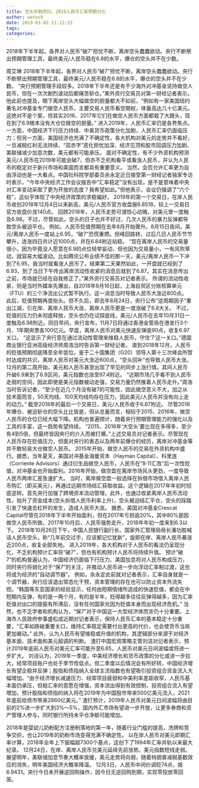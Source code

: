 ```yaml
---
title: 空头折戟而归，2019人民币汇率预期分化
author: wetech
date: 2019-01-02 21:12:23
tags: 
categories: 
---
```

2018年下半年起，各界对人民币“破7”担忧不断，离岸空头蠢蠢欲动。央行不断祭出预期管理工具，最终美元/人民币稳在6.8的水平，爆仓的空头并不在少数。
<!-- more -->
周艾琳
2018年下半年起，各界对人民币“破7”担忧不断，离岸空头蠢蠢欲动。央行不断祭出预期管理工具，最终美元/人民币稳在6.8的水平，爆仓的空头并不在少数。
“央行预期管理手段较多。2018年下半年还是有不少海外对冲基金坚持做空人民币，但在一次次剧烈波动后都痛苦斩仓。”某外资行交易员对第一财经记者表示。他此前也提及，眼下离岸空头大幅做空的胆量都大不如前，“例如有一家美国纽约著名对冲基金专门做空人民币，主要交易人民币看空期权，体量高达几十亿美元。这绝对不是个案，但其实2016、2017年它们在做空人民币方面都栽了大跟头，现在到了6.9根本没有大仓位做空的胆量。”
进入2019年，人民币汇率仍是各界焦点。一方面，中国经济下行压力持续、中美货币政策分化加剧，人民币汇率仍面临压力；但另一方面，美国经济也充满了不确定性，各大机构对美元的走势并不看好，一旦减税红利无法持续、“双赤字”恶化担忧加深、经济见顶和股市回调压力加剧、美联储减少加息次数，美元都有可能承压。
面对不确定性，有不少外资机构预测美元/人民币在2019年可能会破7，但亦不乏机构看平或看涨人民币，并认为人民币的稳定对于新兴市场和美国而言都具有重要意义。
当然，会否允许汇率更为自由浮动也是一大看点。中国社科院学部委员余永定近日接受第一财经记者独家专访时表示，“今年中央经济工作会议报告中“汇率稳定”没有出现，是不是意味着中央对汇率变动采取了更为开放的态度？我希望如此。”但他表示，会议仍强调了“六个稳”，这似乎体现了中央经济政策的求稳偏好。
2019年的第一个交易日，在岸人民币收创2018年12月4日以来新高，美元/人民币官方收盘报6.8518，较上一交易日官方收盘价涨140点。
回顾2018年，人民币走势可谓惊心动魄，对美元曾一度触及6.98。不过，尽管如此，空头的日子也并不好过，几次人民币的暴力反弹都导致空头被迫平仓。
例如，人民币贬值预期在去年8月开始骤升。8月15日夜间，美元/离岸人民币一度站上6.95，“破7”恐慌重燃。但峰回路转，过后几日人民币节节攀升，连涨四日共计近1000点，并在6.84附近站稳。
“现在离岸人民币的交易量很小，因为毕竟没人愿意在6.9的点位轻举妄动，但也因为交易量小，一有风吹草动，就容易大幅波动。比如腾讯公布业绩不佳的那一天，美元/离岸人民币一下冲到了6.95，我当时就看涨人民币了。结果第二天果然如此，一开盘就已经到了6.93，到了当日下午传出离岸流动性收紧的消息后就到了6.87。其实在消息传出之前，市场就已经在自我修正了。”某外资行交易员对记者表示。
所谓的流动性收紧，则是当时外媒率先爆出，自2018年8月16日起，上海自贸区分账核算单元（FTU）的三个净流出公式暂不执行。这一消息当时导致人民币大涨近800点。
此后，贬值预期再度抬头。但不久后，即去年8月24日，央行公布“逆周期因子”重出江湖，引在岸、离岸人民币大涨，离岸人民币更是一度涨破了6.8大关。
不过，贬值的压力仍未彻底释放，空头也仍在试探底线，美元/人民币在去年10月31日一度触及6.98附近。同日早间，央行宣布，11月7日将通过香港金管局在港发行3个月、1年期央票各100亿元。早盘，离岸人民币对美元快速反弹逾90点，收复6.97关口。
“这显示了央行意在通过流动性管理来维稳人民币，守住‘7’这一关口。”德国商业银行亚洲高级经济师周浩当时告诉第一财经记者。
直到2018年12月，人民币的贬值预期彻底降至全年低位。鉴于二十国集团（G20）领导人第十三次峰会所暂时达成的共识，离岸人民币对美元大涨近600点，“空头回补”也导致人民币大涨。
12月的第二周开始，美元和人民币甚至出现了罕见的同步上涨行情。其间人民币升破6.9来到了6.8区间，美元指数也涨至97.4附近。
“近期市场几乎看不到人民币走弱的空间，因此即使是美元指数被动走强，交易力量仍然推着人民币走升。”周浩当时告诉记者，“至少在近几个月没有破7的可能性，因此做空意义不大，加之从技术面而言，50天均线、100天均线均存在压力，因此美元/人民币并没有向上走的动力。”
截至2018年的最后一个交易日，美元/人民币收于6.87附近。
尽管2018年爆仓、被迫斩仓的空头比比皆是，但从总量而言，相较于2015、2016年，做空人民币的仓位已经大幅下降。机构也普遍预计，随着央行预期管理能力的强化以及工具的丰富，这一趋势有望持续。
“2015、2016年‘大空头’要比现在多得多，至少有4到5倍，但最终皆因央行的介入而被打爆。”上述交易员对记者表示。尽管现在人民币存在贬值压力，但面对央行的表态以及两年前爆仓的经历，离岸对冲基金等并不敢轻易大仓做空人民币。
2015年开始，做空人民币的交易在外资机构中盛行。据悉，当年夏天，美国对冲基金海曼资本（Hayman Capital）、科里连（Corriente Advisors）通过衍生品做空人民币，人民币在“8·11汇改”后一次性贬值，对冲基金也开始盈利。2016年开始，做空盘在离岸市场风头更劲，一度导致人民币两岸汇差急速扩大。
当时，离岸做空盘一般选择在拆借市场借入离岸人民币购汇（即买美元），再通过远期市场结汇获取收益。这个逻辑在2017年年初时彻底逆转。首先央行加强了跨境资本流动管理，此外，也通过收紧离岸人民币流动性，抬升了资金成本(空头拆借人民币利率上升)，空头被迫结汇平仓，空头的踩踏引发了快速去杠杆的发生，造成人民币大涨。
据悉，美国对冲基金Crescat Capital尽管在2018年下半年开始盈利，但在2017年亏损逾20%，其中80%是因做空人民币所致。2017年10月后，人民币强势走升，2018年年初一度来到6.3以下。
2018年10月26日下午，中国人民银行副行长、国家外汇管理局局长潘功胜喊话人民币空头，称“几年前交过手，应该都记忆犹新”，旋即在岸、离岸人民币暴涨近200点，收复全部失地。
进入2019年，各大机构对于人民币的看法仍呈现分化，不乏机构预计汇率将“破7”，但也有机构预计人民币将持续升值。
预计“破7”的机构普遍认为，中国经济仍面临下行压力、美国加息将对人民币构成压力，同时央行将弱化对于“保7”的关注，并推动人民币进一步向浮动汇率制过渡，这也将成为经济的“自动调节器”。
例如，余永定此前就对记者表示，汇率自身就是一个调节器，央行应该退出常态化干预，资本管理的存在也可以防止资本外流失控。“韩国等东亚国家的经验显示，任何由短期情绪所造成的快速贬值，都会在中短期内反弹，有的是一两个月，有的是半年，贬得越多往往反弹得越多，因为汇率贬值对出口的提振有所滞后，没有任何国家光因为贬值本身而出现经济危机。”
当然，也不乏学者和机构认为，“保7”对于中国这一大型经济体而言仍十分重要。上海市人民政府参事盛松成近期对记者表示，保持人民币汇率的基本稳定十分重要，“汇率如跌破重要关口，维持汇率稳定需要付出更高的代价，也会使货币当局更加被动。”
此外，认为人民币有望维稳或升值的机构，其逻辑部分来源于对经济基本面、技术面和美元超调的判断。
渣打中国宏观策略主管刘洁对记者表示，预计2019年底前人民币对美元汇率可能升至6.65，人民币对美元日间波幅或将进一步扩大。
刘洁认为，2019年一季度，中美经济增长和货币政策的分化或进一步拉大，经常项目账户也处于季节性低点。但二季度以后情况会有所好转，中国经济增长有望企稳并反弹；股指和债指纳入全球主流指数也有望吸引投资组合资金流入大幅增加。“由于经济增长减速压力、经常项目疲弱和中美利率差距收窄，人民币基本面仍承压，但稳汇率的意愿在增强，资本流出得到有效控制，投资组合流入有望增加，预计股指和债指的纳入将在2019年为中国股市带来500亿美元流入，2021年底前给债市带来2860亿美元。”
渣打预计，2019年人民币对美元日间波幅将由目前的2%进一步扩大到3%～5%，国内外汇市场有望进一步开放，让更多券商和资产管理人参与，同时银行所持未平仓净额可能增加。
 
 
2018年是婴幼儿奶粉配方注册制落地的第一年，随着行业门槛的提高，洗牌和竞争交织，也让2019年的奶粉市场变得充满不确定性。
以在岸人民币对美元即期汇率计算，2018年全年上下振幅超7300个基点，这创下了1994年汇率并轨以来最大纪录。
12月24日，在岸、离岸人民币兑美元延续先前涨势。美元指数短线走弱。
展望明年，美联储加息节奏大概率放缓，美元走势将向弱，随着特朗普减税基数效应的消失，明年美国经济大概率降温。
12月3日，人民币中间价调贬74点，报6.9431。央行今日未开展逆回购操作，因今日无逆回购到期，实现零投放零回笼。
